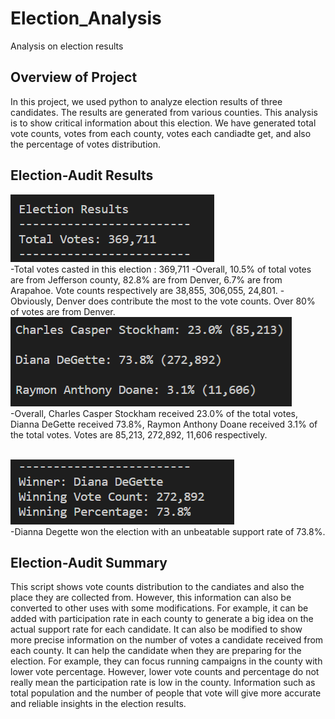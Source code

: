 # **Election_Analysis**
Analysis on election results 
## Overview of Project
In this project, we used python to analyze election results of three candidates. The results are generated from various counties. This analysis is to show critical information about this election. We have generated total vote counts, votes from each county, votes each candiadte get, and also the percentage of votes distribution.
## Election-Audit Results
![results](Resources/results.png)
<br />-Total votes casted in this election : 369,711
-Overall, 10.5% of total votes are from Jefferson county, 82.8% are from Denver, 6.7% are from Arapahoe. Vote counts respectively are 38,855, 306,055, 24,801.
-Obviously, Denver does contribute the most to the vote counts. Over 80% of votes are from Denver.
<br />![candidates](Resources/candidates.png)
<br />-Overall, Charles Casper Stockham received 23.0% of the total votes, Dianna DeGette received 73.8%, Raymon Anthony Doane received 3.1% of the total votes. Votes are 85,213, 272,892, 11,606 respectively.

<br />![winner](Resources/winner.png)
<br />-Dianna Degette won the election with an unbeatable support rate of 73.8%.
## Election-Audit Summary
This script shows vote counts distribution to the candiates and also the place they are collected from. However, this information can also be converted to other uses with some modifications. For example, it can be added with participation rate in each county to generate a big idea on the actual support rate for each candidate. It can also be modified to show more precise information on the number of votes a candidate received from each county. It can help the candidate when they are preparing for the election. For example, they can focus running campaigns in the county with lower vote percentage. However, lower vote counts and percentage do not really mean the participation rate is low in the county. Information such as total population and the number of people that vote will give more accurate and reliable insights in the election results.

